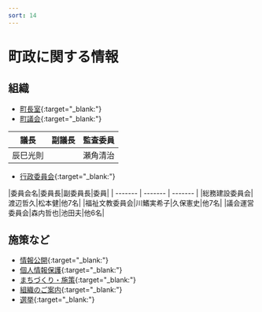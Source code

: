 ```yaml
---
sort: 14
---
```


# 町政に関する情報

## 組織
- [町長室](https://www.town.miyake.lg.jp/chosei/chocho/index.html){:target="_blank:"}
- [町議会](https://www.town.miyake.lg.jp/chosei/gikai/index.html){:target="_blank:"}

|議長|副議長|監査委員|
| ------- | ------- | -------- |
|辰巳光則||瀬角清治|松田晴光|

- [行政委員会](https://www.town.miyake.lg.jp/chosei/gyosei/index.html){:target="_blank:"}

|委員会名|委員長|副委員長|委員|
| ------- | ------- | ------- | 
|総務建設委員会|渡辺哲久|松本健|他7名|
|福祉文教委員会|川鰭実希子|久保憲史|他7名|
|議会運営委員会|森内哲也|池田夫|他6名|

## 施策など
- [情報公開](https://www.town.miyake.lg.jp/chosei/kokai/jyohokokai.html){:target="_blank:"}
- [個人情報保護](https://www.town.miyake.lg.jp/chosei/kojin/kojinjyoho.html){:target="_blank:"}
- [まちづくり・施策](https://www.town.miyake.lg.jp/chosei/sesaku/index.html){:target="_blank:"}
- [組織のご案内](https://www.town.miyake.lg.jp/chosei/soshiki/index.html){:target="_blank:"}
- [選挙](https://www.town.miyake.lg.jp/chosei/senkyo/index.html){:target="_blank:"}
